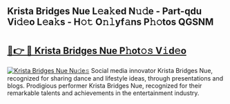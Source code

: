 ## Krista Bridges Nue L𝚎a𝚔ed N𝚞𝚍e - Part-qdu Vi𝚍𝚎o L𝚎a𝚔s - H𝚘𝚝 O𝚗𝚕yf𝚊ns P𝚑𝚘tos QGSNM

# <h2><a href="http://kfblar.oniu.top/?m=Krista+Bridges+Nue">🔗👉 🔴 Krista Bridges Nue P𝚑ot𝚘𝚜 V𝚒d𝚎o</a></h2>

[![Krista Bridges Nue Nu𝚍e𝚜](https://i.imgur.com/0qMVB7G.gif)](http://kfblar.oniu.top/?m=Krista+Bridges+Nue)
Social media innovator Krista Bridges Nue, recognized for sharing dance and lifestyle ideas, through presentations and blogs. Prodigious performer Krista Bridges Nue, recognized for their remarkable talents and achievements in the entertainment industry.  
